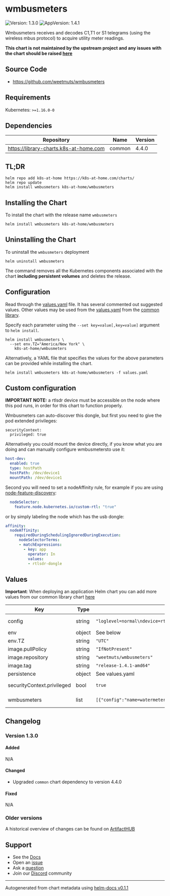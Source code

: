 # wmbusmeters

![Version: 1.3.0](https://img.shields.io/badge/Version-1.3.0-informational?style=flat-square) ![AppVersion: 1.4.1](https://img.shields.io/badge/AppVersion-1.4.1-informational?style=flat-square)

Wmbusmeters receives and decodes C1,T1 or S1 telegrams (using the wireless mbus protocol) to acquire utility meter readings.

**This chart is not maintained by the upstream project and any issues with the chart should be raised [here](https://github.com/k8s-at-home/charts/issues/new/choose)**

## Source Code

* <https://github.com/weetmuts/wmbusmeters>

## Requirements

Kubernetes: `>=1.16.0-0`

## Dependencies

| Repository | Name | Version |
|------------|------|---------|
| https://library-charts.k8s-at-home.com | common | 4.4.0 |

## TL;DR

```console
helm repo add k8s-at-home https://k8s-at-home.com/charts/
helm repo update
helm install wmbusmeters k8s-at-home/wmbusmeters
```

## Installing the Chart

To install the chart with the release name `wmbusmeters`

```console
helm install wmbusmeters k8s-at-home/wmbusmeters
```

## Uninstalling the Chart

To uninstall the `wmbusmeters` deployment

```console
helm uninstall wmbusmeters
```

The command removes all the Kubernetes components associated with the chart **including persistent volumes** and deletes the release.

## Configuration

Read through the [values.yaml](./values.yaml) file. It has several commented out suggested values.
Other values may be used from the [values.yaml](https://github.com/k8s-at-home/library-charts/tree/main/charts/stable/common/values.yaml) from the [common library](https://github.com/k8s-at-home/library-charts/tree/main/charts/stable/common).

Specify each parameter using the `--set key=value[,key=value]` argument to `helm install`.

```console
helm install wmbusmeters \
  --set env.TZ="America/New York" \
    k8s-at-home/wmbusmeters
```

Alternatively, a YAML file that specifies the values for the above parameters can be provided while installing the chart.

```console
helm install wmbusmeters k8s-at-home/wmbusmeters -f values.yaml
```

## Custom configuration

**IMPORTANT NOTE:** a rtlsdr device must be accessible on the node where this pod runs, in order for this chart to function properly.

Wmbusmeters can auto-discover this dongle, but first you need to give the pod extended privileges:

```
securityContext:
  privileged: true
```

Alternatively you could mount the device directly, if you know what you are doing and can manually configure wmbusmetersto use it:

```yaml
host-dev:
  enabled: true
  type: hostPath
  hostPath: /dev/device1
  mountPath: /dev/device1
```

Second you will need to set a nodeAffinity rule, for example if you are using [node-feature-discovery](https://github.com/kubernetes-sigs/node-feature-discovery):

```yaml
  nodeSelector:
    feature.node.kubernetes.io/custom-rtl: "true"
```

or by simply labeling the node which has the usb dongle:

```yaml
affinity:
  nodeAffinity:
    requiredDuringSchedulingIgnoredDuringExecution:
      nodeSelectorTerms:
      - matchExpressions:
        - key: app
          operator: In
          values:
          - rtlsdr-dongle
```

## Values

**Important**: When deploying an application Helm chart you can add more values from our common library chart [here](https://github.com/k8s-at-home/library-charts/tree/main/charts/stable/common)

| Key | Type | Default | Description |
|-----|------|---------|-------------|
| config | string | `"loglevel=normal\ndevice=rtlwmbus\nlistento=t1\nlogtelegrams=false\nformat=json\nmeterfiles=/wmbusmeters_data/logs/meter_readings\nmeterfilesaction=overwrite\nlogfile=/wmbusmeters_data/logs/wmbusmeters.log\n"` | Set the default config for wmbusmeters, see: https://github.com/weetmuts/wmbusmeters/blob/master/README.md |
| env | object | See below | environment variables. |
| env.TZ | string | `"UTC"` | Set the container timezone |
| image.pullPolicy | string | `"IfNotPresent"` | image pull policy |
| image.repository | string | `"weetmuts/wmbusmeters"` | image repository |
| image.tag | string | `"release-1.4.1-amd64"` | image tag |
| persistence | object | See values.yaml | Configure persistence settings for the chart under this key. |
| securityContext.privileged | bool | `true` | (bool) Privileged securityContext may be required if USB controller is accessed directly through the host machine |
| wmbusmeters | list | `[{"config":"name=watermeter\ntype=multical21\nid=1234567\nkey=000000000000000000000000\n","name":"watermeter"}]` | Set the config for individual meters to read, see: https://github.com/weetmuts/wmbusmeters/blob/master/README.md |

## Changelog

### Version 1.3.0

#### Added

N/A

#### Changed

* Upgraded `common` chart dependency to version 4.4.0

#### Fixed

N/A

### Older versions

A historical overview of changes can be found on [ArtifactHUB](https://artifacthub.io/packages/helm/k8s-at-home/wmbusmeters?modal=changelog)

## Support

- See the [Docs](https://docs.k8s-at-home.com/our-helm-charts/getting-started/)
- Open an [issue](https://github.com/k8s-at-home/charts/issues/new/choose)
- Ask a [question](https://github.com/k8s-at-home/organization/discussions)
- Join our [Discord](https://discord.gg/sTMX7Vh) community

----------------------------------------------
Autogenerated from chart metadata using [helm-docs v0.1.1](https://github.com/k8s-at-home/helm-docs/releases/v0.1.1)

